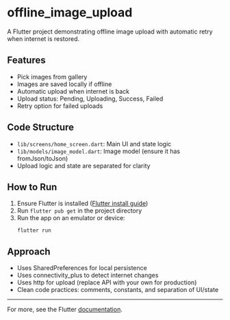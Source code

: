 # offline_image_upload

A Flutter project demonstrating offline image upload with automatic retry when internet is restored.

## Features
- Pick images from gallery
- Images are saved locally if offline
- Automatic upload when internet is back
- Upload status: Pending, Uploading, Success, Failed
- Retry option for failed uploads

## Code Structure
- `lib/screens/home_screen.dart`: Main UI and state logic
- `lib/models/image_model.dart`: Image model (ensure it has fromJson/toJson)
- Upload logic and state are separated for clarity

## How to Run
1. Ensure Flutter is installed ([Flutter install guide](https://docs.flutter.dev/get-started/install))
2. Run `flutter pub get` in the project directory
3. Run the app on an emulator or device:
   ```
   flutter run
   ```

## Approach
- Uses SharedPreferences for local persistence
- Uses connectivity_plus to detect internet changes
- Uses http for upload (replace API with your own for production)
- Clean code practices: comments, constants, and separation of UI/state

---
For more, see the Flutter [documentation](https://docs.flutter.dev/).
